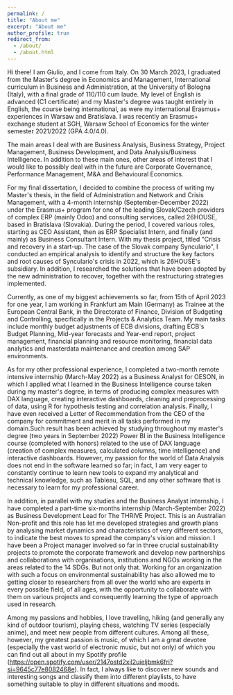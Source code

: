 ```yaml
---
permalink: /
title: "About me"
excerpt: "About me"
author_profile: true
redirect_from: 
  - /about/
  - /about.html
---
```


Hi there! I am Giulio, and I come from Italy. On 30 March 2023, I graduated from the Master's degree in Economics and Management, International curriculum in Business and Administration, at the University of Bologna (Italy), with a final grade of 110/110 cum laude. My level of English is advanced (C1 certificate) and my Master's degree was taught entirely in English, the course being international, as were my international Erasmus+ experiences in Warsaw and Bratislava. I was recently an Erasmus+ exchange student at SGH, Warsaw School of Economics for the winter semester 2021/2022 (GPA 4.0/4.0).

The main areas I deal with are Business Analysis, Business Strategy, Project Management, Business Development, and Data Analysis/Business Intelligence.
In addition to these main ones, other areas of interest that I would like to possibly deal with in the future are Corporate Governance, Performance Management, M&A and Behavioural Economics.
                          
For my final dissertation, I decided to combine the process of writing my Master's thesis, in the field of Administration and Network and Crisis Management, with a 4-month internship (September-December 2022) under the Erasmus+ program for one of the leading Slovak/Czech providers of complex ERP (mainly Odoo) and consulting services, called 26HOUSE, based in Bratislava (Slovakia). During the period, I covered various roles, starting as CEO Assistant, then as ERP Specialist Intern, and finally (and mainly) as Business Consultant Intern. With my thesis project, titled "Crisis and recovery in a start-up. The case of the Slovak company Synculario", I conducted an empirical analysis to identify and structure the key factors and root causes of Synculario's crisis in 2022, which is 26HOUSE's subsidiary. In addition, I researched the solutions that have been adopted by the new administration to recover, together with the restructuring strategies implemented.

Currently, as one of my biggest achievements so far, from 15th of April 2023 for one year, I am working in Frankfurt am Main (Germany) as Trainee at the European Central Bank, in the Directorate of Finance, Division of Budgeting and Controlling, specifically in the Projects & Analytics Team. My main tasks include monthly budget adjustments of ECB divisions, drafting ECB's Budget Planning, Mid-year forecasts and Year-end report, project management, financial planning and resource monitoring, financial data analytics and masterdata maintenance and creation among SAP environments.

As for my other professional experience, I completed a two-month remote intensive internship (March-May 2022) as a Business Analyst for OESON, in which I applied what I learned in the Business Intelligence course taken during my master's degree, in terms of producing 
                          complex measures with DAX language, creating interactive dashboards, cleaning and preprocessing of data, using R for hypothesis testing and correlation analysis. Finally, I have even received a Letter of 
                          Recommendation from the CEO of the company for commitment and merit in all tasks performed in my domain.Such result has been achieved by studying throughout my master's degree (two years in September 2022) Power BI in the 
                          Business Intelligence course (completed with honors) related to the use of DAX language (creation of complex measures, calculated columns, time intelligence) and interactive dashboards. However, my passion for the world of Data Analysis does not end in the software learned so far; in fact, 
                          I am very eager to constantly continue to learn new tools to expand my analytical and technical knowledge, such as Tableau, SQL, and any other software that is necessary to learn for my professional career.
                          
   In addition, in parallel with my studies and the Business Analyst internship, I have completed a part-time six-months internship (March-September 2022) as Business Development Lead for The THRIVE Project. This is an Australian Non-profit and this role has let me developed strategies and growth plans by analysing market dynamics and characteristics of very different sectors, to indicate the best moves to spread the company's vision and mission.
I have been a Project manager involved so far in three crucial sustainability projects to promote the corporate framework and develop new partnerships and collaborations with organisations, institutions and NGOs working in the areas related to the 14 SDGs.
But not only that. Working for an organization with such a focus on environmental sustainability has also allowed me to getting closer to researchers from all over the world who are experts in every possible field, of all ages, with the opportunity to collaborate with them on various projects and consequently learning the type of approach used in research.

Among my passions and hobbies, I love travelling, hiking (and generally any kind of outdoor tourism), playing chess, watching TV series (especially anime), and meet new people from different cultures. Among all these, however, my greatest passion is music, of which I am a great devotee (especially the vast world of electronic music, but not only) of which you can find out all about in my Spotify profile (https://open.spotify.com/user/2147ostd2xil2uieljbmk6fri?si=9645c77e8082468e). In fact, I always like to discover new sounds and interesting songs and classify them into different playlists, to have something suitable to play in different situations and moods.
